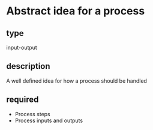 # Abstract idea for a process

## type


input-output

## description


A well defined idea for how a process should be handled

## required


 - Process steps
 - Process inputs and outputs
